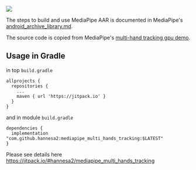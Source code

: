 [![](https://jitpack.io/v/hannesa2/mediapipe_multi_hands_tracking.svg)](https://jitpack.io/#hannesa2/mediapipe_multi_hands_tracking)

The steps to build and use MediaPipe AAR is documented in MediaPipe's [android_archive_library.md](https://github.com/google/mediapipe/blob/master//docs/getting_started/android_archive_library.md).

The source code is copied from MediaPipe's [multi-hand tracking gpu demo](https://github.com/hannesa2/mediapipe/tree/LastMultihandTrackiing/mediapipe/examples/android/src/java/com/google/mediapipe/apps/multihandtrackinggpu).


## Usage in Gradle

in top `build.gradle`

    allprojects {
	  repositories {
	    ...
	    maven { url 'https://jitpack.io' }
	  }
	}
	
and in module `build.gradle`

	dependencies {
	  implementation "com.github.hannesa2:mediapipe_multi_hands_tracking:$LATEST"
	}

Please see details here https://jitpack.io/#hannesa2/mediapipe_multi_hands_tracking
